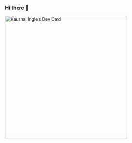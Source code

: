 ### Hi there 👋
<a href="https://app.daily.dev/KaushalIngle"><img src="https://api.daily.dev/devcards/cbdd969e42f94dc8b4ca296774758a5c.png?r=s6i" width="400" alt="Kaushal Ingle's Dev Card"/></a>
<!--
**KaushalIngle/KaushalIngle** is a ✨ _special_ ✨ repository because its `README.md` (this file) appears on your GitHub profile.

Here are some ideas to get you started:

- 🔭 I’m currently working on ...
- 🌱 I’m currently learning ...
- 👯 I’m looking to collaborate on ...
- 🤔 I’m looking for help with ...
- 💬 Ask me about ...
- 📫 How to reach me: ...
- 😄 Pronouns: ...
- ⚡ Fun fact: ...
-->

